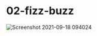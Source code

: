 # 02-fizz-buzz


![Screenshot 2021-09-18 094024](https://user-images.githubusercontent.com/63898506/133920884-83849005-a678-470f-83f9-f850dec6c80e.png)
